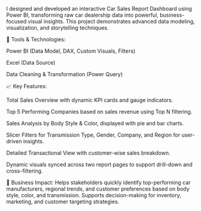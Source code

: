 I designed and developed an interactive Car Sales Report Dashboard using Power BI, transforming raw car dealership data into powerful, business-focused visual insights. This project demonstrates advanced data modeling, visualization, and storytelling techniques.

🔧 Tools & Technologies:

Power BI (Data Model, DAX, Custom Visuals, Filters)

Excel (Data Source)

Data Cleaning & Transformation (Power Query)

📈 Key Features:

Total Sales Overview with dynamic KPI cards and gauge indicators.

Top 5 Performing Companies based on sales revenue using Top N filtering.

Sales Analysis by Body Style & Color, displayed with pie and bar charts.

Slicer Filters for Transmission Type, Gender, Company, and Region for user-driven insights.

Detailed Transactional View with customer-wise sales breakdown.

Dynamic visuals synced across two report pages to support drill-down and cross-filtering.

🎯 Business Impact:
Helps stakeholders quickly identify top-performing car manufacturers, regional trends, and customer preferences based on body style, color, and transmission. Supports decision-making for inventory, marketing, and customer targeting strategies.
